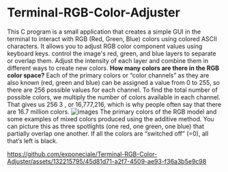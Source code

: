 # Terminal-RGB-Color-Adjuster
This C program is a small application that creates a simple GUI in the terminal to interact with RGB (Red, Green, Blue) colors using colored ASCII characters. It allows you to adjust RGB color component values ​​using keyboard keys.
control the image's red, green, and blue layers to separate or overlap them. Adjust the intensity of each layer and combine them in different ways to create new colors.
**How many colors are there in the RGB color space?**
Each of the primary colors or “color channels” as they are also known (red, green and blue) can be assigned a value from 0 to 255, so there are 256 possible values ​​for each channel. To find the total number of possible colors, we multiply the number of colors available in each channel. That gives us 256 3 , or 16,777,216, which is why people often say that there are 16.7 million colors.
![images](https://github.com/exponeciale/Terminal-RGB-Color-Adjuster/assets/132215795/9cf9db73-1757-441f-98a3-a38bc6b3769f)
The primary colors of the RGB model and some examples of mixed colors produced using the additive method. You can picture this as three spotlights (one red, one green, one blue) that partially overlap one another. If all the colors are “switched off” (=0), all that’s left is black.

https://github.com/exponeciale/Terminal-RGB-Color-Adjuster/assets/132215795/45d81d71-a2f7-4509-ae93-f36a3b5e9c98

